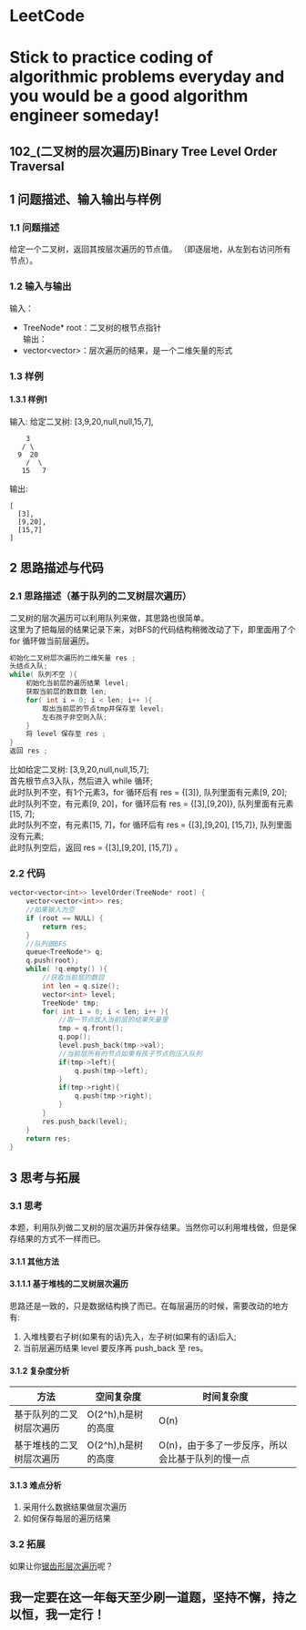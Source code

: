 # LeetCode
# Stick to practice coding of algorithmic problems everyday and you would be a good algorithm engineer someday!
## 102_(二叉树的层次遍历)Binary Tree Level Order Traversal
## 1 问题描述、输入输出与样例
### 1.1 问题描述
给定一个二叉树，返回其按层次遍历的节点值。 （即逐层地，从左到右访问所有节点）。<br>
### 1.2 输入与输出
输入：<br>
* TreeNode* root：二叉树的根节点指针<br>
输出：<br>
* vector<vector<int>>：层次遍历的结果，是一个二维矢量的形式
### 1.3 样例
#### 1.3.1 样例1
输入: 给定二叉树: [3,9,20,null,null,15,7],
    
        3
       / \
      9  20
        /  \
       15   7

输出: 

    [
      [3],
      [9,20],
      [15,7]
    ]

## 2 思路描述与代码    
### 2.1 思路描述（基于队列的二叉树层次遍历）
二叉树的层次遍历可以利用队列来做，其思路也很简单。<br>
这里为了把每层的结果记录下来，对BFS的代码结构稍微改动了下，即里面用了个 for 循环做当前层遍历。<br>
```cpp
初始化二叉树层次遍历的二维矢量 res ;
头结点入队;
while( 队列不空 ){
    初始化当前层的遍历结果 level;
    获取当前层的数目数 len;
    for( int i = 0; i < len; i++ ){
        取出当前层的节点tmp并保存至 level;
        左右孩子非空则入队;
    }
    将 level 保存至 res ;
}
返回 res ;
```
比如给定二叉树: [3,9,20,null,null,15,7];<br>
首先根节点3入队，然后进入 while 循环;<br>
此时队列不空，有1个元素3，for 循环后有 res = {[3]}, 队列里面有元素[9, 20];<br>
此时队列不空，有元素[9, 20]，for 循环后有 res = {[3],[9,20]}, 队列里面有元素[15, 7];<br>
此时队列不空，有元素[15, 7]，for 循环后有 res = {[3],[9,20], [15,7]}, 队列里面没有元素;<br>
此时队列空后，返回 res = {[3],[9,20], [15,7]} 。

### 2.2 代码
```cpp
vector<vector<int>> levelOrder(TreeNode* root) {
    vector<vector<int>> res;
    //如果输入为空
    if (root == NULL) {
        return res;
    }
    //队列做BFS
    queue<TreeNode*> q;
    q.push(root);
    while( !q.empty() ){
        //获取当前层的数目
        int len = q.size();
        vector<int> level;
        TreeNode* tmp;
        for( int i = 0; i < len; i++ ){
            //取一节点放入当前层的结果矢量里
            tmp = q.front();
            q.pop();
            level.push_back(tmp->val);
            //当前层所有的节点如果有孩子节点则压入队列
            if(tmp->left){
                q.push(tmp->left);
            }
            if(tmp->right){
                q.push(tmp->right);
            }
        }
        res.push_back(level);
    }
    return res;
}
```
## 3 思考与拓展
### 3.1 思考
本题，利用队列做二叉树的层次遍历并保存结果。当然你可以利用堆栈做，但是保存结果的方式不一样而已。     
#### 3.1.1 其他方法
#### 3.1.1.1 基于堆栈的二叉树层次遍历
思路还是一致的，只是数据结构换了而已。在每层遍历的时候，需要改动的地方有:
1. 入堆栈要右子树(如果有的话)先入，左子树(如果有的话)后入;
2. 当前层遍历结果 level 要反序再 push_back 至 res。
#### 3.1.2 复杂度分析
方法|空间复杂度|时间复杂度
--- | --- | ---
基于队列的二叉树层次遍历|O(2^h),h是树的高度|O(n)
基于堆栈的二叉树层次遍历|O(2^h),h是树的高度|O(n)，由于多了一步反序，所以会比基于队列的慢一点
#### 3.1.3 难点分析
1. 采用什么数据结果做层次遍历
2. 如何保存每层的遍历结果
### 3.2 拓展
如果让你[锯齿形层次遍历](https://leetcode-cn.com/problems/binary-tree-zigzag-level-order-traversal/)呢？
      
## 我一定要在这一年每天至少刷一道题，坚持不懈，持之以恒，我一定行！

